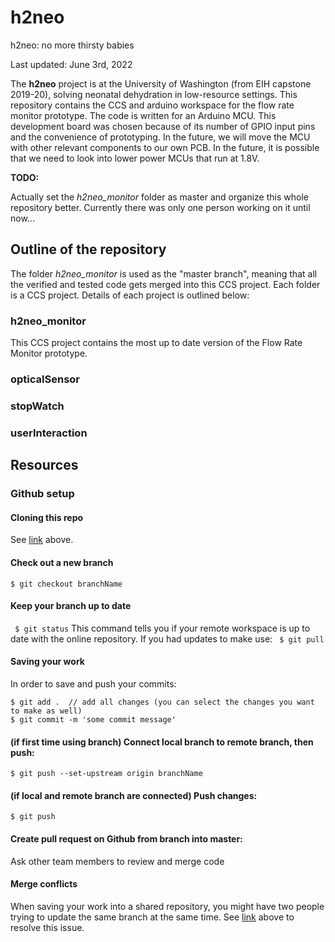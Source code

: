 # h2neo
h2neo: no more thirsty babies

Last updated: June 3rd, 2022

The **h2neo** project is at the University of Washington (from EIH capstone 2019-20), solving neonatal dehydration in low-resource settings. This repository contains the CCS and arduino workspace for the flow rate monitor prototype. The code is written for an Arduino MCU. This development board was chosen because of its number of GPIO input pins and the convenience of prototyping. In the future, we will move the MCU with other relevant components to our own PCB. In the future, it is possible that we need to look into lower power MCUs that run at 1.8V.

**TODO:** 

Actually set the _h2neo_monitor_ folder as master and organize this whole repository better. Currently there was only one person working on it until now...

## Outline of the repository
The folder _h2neo_monitor_ is used as the "master branch", meaning that all the verified and tested code gets merged into this CCS project. Each folder is a CCS project. Details of each project is outlined below:

### h2neo_monitor
This CCS project contains the most up to date version of the Flow Rate Monitor prototype. 

### opticalSensor

### stopWatch

### userInteraction

## Resources

### Github setup
#### Cloning this repo
See [link](https://docs.github.com/en/github/creating-cloning-and-archiving-repositories/cloning-a-repository#cloning-a-repository-using-the-command-line) above.

#### Check out a new branch
``` $ git checkout branchName ```

#### Keep your branch up to date
``` $ git status```
This command tells you if your remote workspace is up to date with the online repository. If you had updates to make use:
``` $ git pull```

#### Saving your work
In order to save and push your commits:
```
$ git add .  // add all changes (you can select the changes you want to make as well)
$ git commit -m 'some commit message'

```
#### (if first time using branch) Connect local branch to remote branch, then push:
``` $ git push --set-upstream origin branchName ```

#### (if local and remote branch are connected) Push changes:
``` $ git push ```

#### Create pull request on Github from branch into master:
Ask other team members to review and merge code

#### Merge conflicts
When saving your work into a shared repository, you might have two people trying to update the same branch at the same time. See [link](https://docs.github.com/en/github/collaborating-with-issues-and-pull-requests/resolving-a-merge-conflict-on-github) above to resolve this issue. 
